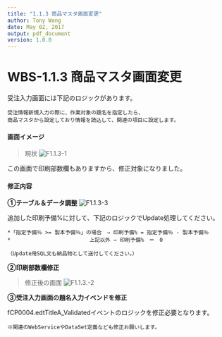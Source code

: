 ```yaml
---
title: "1.1.3 商品マスタ画面変更"
author: Tony Wang
date: May 02, 2017
output: pdf_document
version: 1.0.0
---
```


# WBS-1.1.3 商品マスタ画面変更

受注入力画面には下記のロジックがあります。

    受注情報新規入力の際に、作業対象の題名を指定したら、
    商品マスタから設定しており情報を読込して、関連の項目に設定します。

#### 画面イメージ
>現状
![F1.1.3-1](/image/F1.1.3-1.png)

この画面で印刷部数欄もありますから、修正対象になりました。

#### 修正内容
**①テーブル＆データ調整**
![F1.1.3-3](/image/F1.1.3-3.png)

追加した印刷予備%に対して、下記のロジックでUpdate処理してください。

    *「指定予備％ >= 製本予備％」の場合　⇒ 印刷予備% = 指定予備％ - 製本予備％
    *                         上記以外 ⇒ 印刷予備%　＝　0

`（Update用SQL文も納品物として送付してください。）`

**②印刷部数欄修正**
>修正後の画面
![F1.1.3.-2](/image/F1.1.3-2.png)

**③受注入力画面の題名入力イベンドを修正**

fCP0004.edtTitleA_Validatedイベントのロジックを修正必要となります。

`※関連のWebServiceやDataSet定義なども修正お願いします。`
